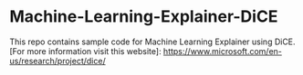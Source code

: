 # Machine-Learning-Explainer-DiCE
This repo contains sample code for Machine Learning Explainer using DiCE.
[For more information visit this website]: https://www.microsoft.com/en-us/research/project/dice/
